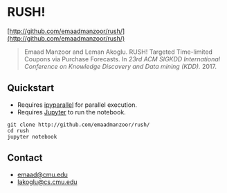 # RUSH!

[http://github.com/emaadmanzoor/rush/](http://github.com/emaadmanzoor/rush/)

> Emaad Manzoor and Leman Akoglu.  RUSH! Targeted Time-limited Coupons via Purchase Forecasts.
> In *23rd ACM SIGKDD International Conference on Knowledge Discovery and Data mining (KDD).* 2017.

## Quickstart

   * Requires [ipyparallel](https://github.com/ipython/ipyparallel) for parallel execution.
   * Requires [Jupyter](http://jupyter.org/) to run the notebook.

```
git clone http://github.com/emaadmanzoor/rush/
cd rush
jupyter notebook
```

## Contact

   * emaad@cmu.edu
   * lakoglu@cs.cmu.edu
